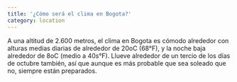 ```yaml
---
title: '¿Cómo será el clima en Bogota?'
category: location
---
```


A una altitud de 2.600 metros, el clima en Bogota es cómodo alrededor con alturas medias diarias de alrededor de 20oC (68°F), y la noche baja alrededor de 8oC (medio a 40s°F). Llueve alrededor de un tercio de los días de octubre también, así que aunque es más probable que sea soleado que no, siempre están preparados.
